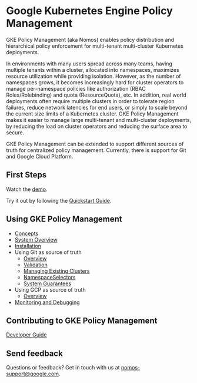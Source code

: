 # Google Kubernetes Engine Policy Management

GKE Policy Management (aka Nomos) enables policy distribution and hierarchical
policy enforcement for multi-tenant multi-cluster Kubernetes deployments.

In environments with many users spread across many teams, having multiple
tenants within a cluster, allocated into namespaces, maximizes resource
utilization while providing isolation. However, as the number of namespaces
grows, it becomes increasingly hard for cluster operators to manage
per-namespace policies like authorization (RBAC Roles/Rolebinding) and quota
(ResourceQuota), etc. In addition, real world deployments often require multiple
clusters in order to tolerate region failures, reduce network latencies for end
users, or simply to scale beyond the current size limits of a Kubernetes
cluster. GKE Policy Management makes it easier to manage large multi-tenant and
multi-cluster deployments, by reducing the load on cluster operators and
reducing the surface area to secure.

GKE Policy Management can be extended to support different sources of truth for
centralized policy management. Currently, there is support for Git and Google
Cloud Platform.

## First Steps

Watch the [demo](https://storage.googleapis.com/nomos-release/demo.mp4).

Try it out by following the [Quickstart Guide](docs/quickstart.md).

## Using GKE Policy Management

*   [Concepts](docs/concepts.md)
*   [System Overview](docs/system_overview.md)
*   [Installation](docs/installation.md)
*   Using Git as source of truth
    *   [Overview](docs/git_overview.md)
    *   [Validation](docs/git_validation.md)
    *   [Managing Existing Clusters](docs/git_namespaces.md)
    *   [NamespaceSelectors](docs/git_namespaceselectors.md)
    *   [System Guarantees](docs/git_guarantees.md)
*   Using GCP as source of truth
    *   [Overview](docs/gcp_overview.md)
*   [Monitoring and Debugging](docs/monitoring_and_debugging.md)

## Contributing to GKE Policy Management

[Developer Guide](docs/dev/guide.md)

## Send feedback

Questions or feedback? Get in touch with us at
[nomos-support@google.com](mailto:nomos-support@google.com).
